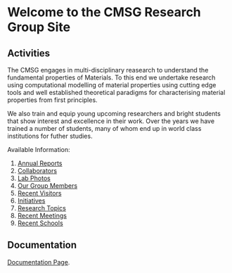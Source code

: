 Welcome to the CMSG Research Group Site
=========================================

Activities
-----------

The CMSG engages in multi-disciplinary  reasearch  to understand
the fundamental properties of Materials. To this end  we  undertake
research using computational modelling of material properties using
cutting edge tools and well established theoretical paradigms  for
 characterising material properties  from  first principles. 

We also train and equip young  upcoming researchers and bright students
that show interest and excellence in their work. Over the years we have trained
a number of students, many of whom end up in world class institutions  for 
 futher studies.

Available Information:

1. [Annual Reports](/anualreports)
2. [Collaborators](/collaborators)
3. [Lab Photos](/photos)
4. [Our Group Members](/members)
5. [Recent Visitors](/recentvisitors)
6. [Initiatives](/initiatives)
7. [Research Topics](/researchtopics)
8. [Recent Meetings](/recentmeetings)
9. [Recent Schools](/recentschools)


Documentation
-------------

 [Documentation Page](http://cmsg.uoeld.ac.ke/docs/  "Visit").

